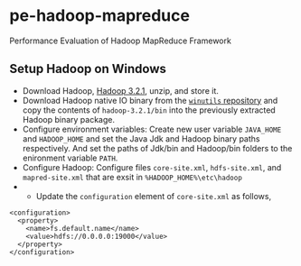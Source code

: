 # pe-hadoop-mapreduce
Performance Evaluation of Hadoop MapReduce Framework
## Setup Hadoop on Windows

- Download Hadoop, [Hadoop 3.2.1](https://www.apache.org/dyn/closer.cgi/hadoop/common/hadoop-3.2.1/hadoop-3.2.1.tar.gz), unzip, and store it.
- Download Hadoop native IO binary from the [`winutils` repository](https://github.com/cdarlint/winutils) and copy the contents of `hadoop-3.2.1/bin` into the previously  extracted Hadoop binary package.
- Configure environment variables: Create new user variable `JAVA_HOME` and `HADOOP_HOME` and set the Java Jdk and Hadoop binary paths respectively. And set the paths of Jdk/bin and Hadoop/bin folders to the enironment variable `PATH`.
- Configure Hadoop: Configure files `core-site.xml`, `hdfs-site.xml`, and `mapred-site.xml` that are exsit in `%HADOOP_HOME%\etc\hadoop`
- - Update the `configuration` element of `core-site.xml` as follows,
```
<configuration>
  <property>
    <name>fs.default.name</name>
    <value>hdfs://0.0.0.0:19000</value>
  </property>
</configuration>
```

